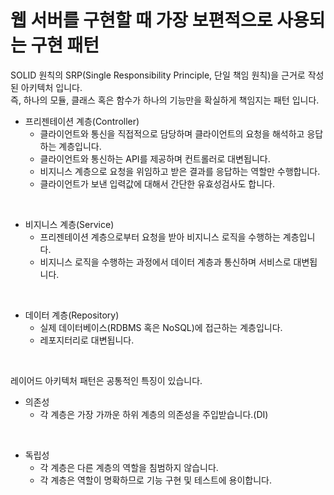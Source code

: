 # 웹 서버를 구현할 때 가장 보편적으로 사용되는 구현 패턴

SOLID 원칙의 SRP(Single Responsibility Principle, 단일 책임 원칙)을 근거로 작성된 아키텍처 입니다.
<br>
즉, 하나의 모듈, 클래스 혹은 함수가 하나의 기능만을 확실하게 책임지는 패턴 입니다.

- 프리젠테이션 계층(Controller)
  - 클라이언트와 통신을 직접적으로 담당하며 클라이언트의 요청을 해석하고 응답하는 계층입니다.
  - 클라이언트와 통신하는 API를 제공하며 컨트롤러로 대변됩니다.
  - 비지니스 계층으로 요청을 위임하고 받은 결과를 응답하는 역할만 수행합니다.
  - 클라이언트가 보낸 입력값에 대해서 간단한 유효성검사도 합니다.

<br>

- 비지니스 계층(Service)
  - 프리젠테이션 계층으로부터 요청을 받아 비지니스 로직을 수행하는 계층입니다.
  - 비지니스 로직을 수행하는 과정에서 데이터 계층과 통신하며 서비스로 대변됩니다.

<br>

- 데이터 계층(Repository)
  - 실제 데이터베이스(RDBMS 혹은 NoSQL)에 접근하는 계층입니다.
  - 레포지터리로 대변됩니다.

<br>

레이어드 아키텍처 패턴은 공통적인 특징이 있습니다.
- 의존성
  - 각 계층은 가장 가까운 하위 계층의 의존성을 주입받습니다.(DI)

<br>

- 독립성
  - 각 계층은 다른 계층의 역할을 침범하지 않습니다.
  - 각 계층은 역할이 명확하므로 기능 구현 및 테스트에 용이합니다.
